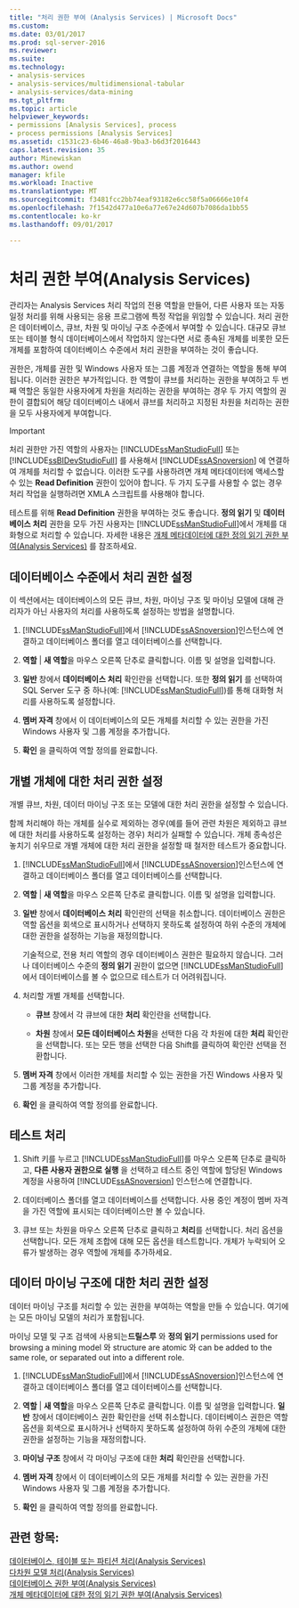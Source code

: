 ```yaml
---
title: "처리 권한 부여 (Analysis Services) | Microsoft Docs"
ms.custom: 
ms.date: 03/01/2017
ms.prod: sql-server-2016
ms.reviewer: 
ms.suite: 
ms.technology:
- analysis-services
- analysis-services/multidimensional-tabular
- analysis-services/data-mining
ms.tgt_pltfrm: 
ms.topic: article
helpviewer_keywords:
- permissions [Analysis Services], process
- process permissions [Analysis Services]
ms.assetid: c1531c23-6b46-46a8-9ba3-b6d3f2016443
caps.latest.revision: 35
author: Minewiskan
ms.author: owend
manager: kfile
ms.workload: Inactive
ms.translationtype: MT
ms.sourcegitcommit: f3481fcc2bb74eaf93182e6cc58f5a06666e10f4
ms.openlocfilehash: 7f1542d477a10e6a77e67e24d607b7086da1bb55
ms.contentlocale: ko-kr
ms.lasthandoff: 09/01/2017

---
```

# <a name="grant-process-permissions-analysis-services"></a>처리 권한 부여(Analysis Services)
  관리자는 Analysis Services 처리 작업의 전용 역할을 만들어, 다른 사용자 또는 자동 일정 처리를 위해 사용되는 응용 프로그램에 특정 작업을 위임할 수 있습니다. 처리 권한은 데이터베이스,  큐브,  차원 및 마이닝 구조 수준에서 부여할 수 있습니다. 대규모 큐브 또는 테이블 형식 데이터베이스에서 작업하지 않는다면 서로 종속된 개체를 비롯한 모든 개체를 포함하여 데이터베이스 수준에서 처리 권한을 부여하는 것이 좋습니다.  
  
 권한은, 개체를 권한 및 Windows 사용자 또는 그룹 계정과 연결하는 역할을 통해 부여됩니다. 이러한 권한은 부가적입니다. 한 역할이 큐브를 처리하는 권한을 부여하고 두 번째 역할은 동일한 사용자에게 차원을 처리하는 권한을 부여하는 경우 두 가지 역할의 권한이 결합되어 해당 데이터베이스 내에서 큐브를 처리하고 지정된 차원을 처리하는 권한을 모두 사용자에게 부여합니다.  
  
> [!IMPORTANT]  
>  처리 권한만 가진 역할의 사용자는 [!INCLUDE[ssManStudioFull](../../includes/ssmanstudiofull-md.md)] 또는 [!INCLUDE[ssBIDevStudioFull](../../includes/ssbidevstudiofull-md.md)] 를 사용해서 [!INCLUDE[ssASnoversion](../../includes/ssasnoversion-md.md)] 에 연결하여 개체를 처리할 수 없습니다. 이러한 도구를 사용하려면 개체 메타데이터에 액세스할 수 있는 **Read Definition** 권한이 있어야 합니다. 두 가지 도구를 사용할 수 없는 경우 처리 작업을 실행하려면 XMLA 스크립트를 사용해야 합니다.  
>   
>  테스트를 위해 **Read Definition** 권한을 부여하는 것도 좋습니다. **정의 읽기** 및 **데이터베이스 처리** 권한을 모두 가진 사용자는 [!INCLUDE[ssManStudioFull](../../includes/ssmanstudiofull-md.md)]에서 개체를 대화형으로 처리할 수 있습니다. 자세한 내용은 [개체 메타데이터에 대한 정의 읽기 권한 부여&#40;Analysis Services&#41;](../../analysis-services/multidimensional-models/grant-read-definition-permissions-on-object-metadata-analysis-services.md) 를 참조하세요.  
  
## <a name="set-processing-permissions-at-the-database-level"></a>데이터베이스 수준에서 처리 권한 설정  
 이 섹션에서는 데이터베이스의 모든 큐브, 차원, 마이닝 구조 및 마이닝 모델에 대해 관리자가 아닌 사용자의 처리를 사용하도록 설정하는 방법을 설명합니다.  
  
1.  [!INCLUDE[ssManStudioFull](../../includes/ssmanstudiofull-md.md)]에서 [!INCLUDE[ssASnoversion](../../includes/ssasnoversion-md.md)]인스턴스에 연결하고 데이터베이스 폴더를 열고 데이터베이스를 선택합니다.  
  
2.  **역할** | **새 역할**을 마우스 오른쪽 단추로 클릭합니다. 이름 및 설명을 입력합니다.  
  
3.  **일반** 창에서 **데이터베이스 처리** 확인란을 선택합니다. 또한 **정의 읽기** 를 선택하여 SQL Server 도구 중 하나(예: [!INCLUDE[ssManStudioFull](../../includes/ssmanstudiofull-md.md)])를 통해 대화형 처리를 사용하도록 설정합니다.  
  
4.  **멤버 자격** 창에서 이 데이터베이스의 모든 개체를 처리할 수 있는 권한을 가진 Windows 사용자 및 그룹 계정을 추가합니다.  
  
5.  **확인** 을 클릭하여 역할 정의를 완료합니다.  
  
## <a name="set-processing-permissions-on-individual-objects"></a>개별 개체에 대한 처리 권한 설정  
 개별 큐브, 차원, 데이터 마이닝 구조 또는 모델에 대한 처리 권한을 설정할 수 있습니다.  
  
 함께 처리해야 하는 개체를 실수로 제외하는 경우(예를 들어 관련 차원은 제외하고 큐브에 대한 처리를 사용하도록 설정하는 경우) 처리가 실패할 수 있습니다. 개체 종속성은 놓치기 쉬우므로 개별 개체에 대한 처리 권한을 설정할 때 철저한 테스트가 중요합니다.  
  
1.  [!INCLUDE[ssManStudioFull](../../includes/ssmanstudiofull-md.md)]에서 [!INCLUDE[ssASnoversion](../../includes/ssasnoversion-md.md)]인스턴스에 연결하고 데이터베이스 폴더를 열고 데이터베이스를 선택합니다.  
  
2.  **역할** | **새 역할**을 마우스 오른쪽 단추로 클릭합니다. 이름 및 설명을 입력합니다.  
  
3.  **일반** 창에서 **데이터베이스 처리** 확인란의 선택을 취소합니다. 데이터베이스 권한은 역할 옵션을 회색으로 표시하거나 선택하지 못하도록 설정하여 하위 수준의 개체에 대한 권한을 설정하는 기능을 재정의합니다.  
  
     기술적으로, 전용 처리 역할의 경우 데이터베이스 권한은 필요하지 않습니다. 그러나 데이터베이스 수준의 **정의 읽기** 권한이 없으면 [!INCLUDE[ssManStudioFull](../../includes/ssmanstudiofull-md.md)]에서 데이터베이스를 볼 수 없으므로 테스트가 더 어려워집니다.  
  
4.  처리할 개별 개체를 선택합니다.  
  
    -   **큐브** 창에서 각 큐브에 대한 **처리** 확인란을 선택합니다.  
  
    -   **차원** 창에서 **모든 데이터베이스 차원**을 선택한 다음 각 차원에 대한 **처리** 확인란을 선택합니다. 또는 모든 행을 선택한 다음 Shift를 클릭하여 확인란 선택을 전환합니다.  
  
5.  **멤버 자격** 창에서 이러한 개체를 처리할 수 있는 권한을 가진 Windows 사용자 및 그룹 계정을 추가합니다.  
  
6.  **확인** 을 클릭하여 역할 정의를 완료합니다.  
  
## <a name="test-processing"></a>테스트 처리  
  
1.  Shift 키를 누르고 [!INCLUDE[ssManStudioFull](../../includes/ssmanstudiofull-md.md)]를 마우스 오른쪽 단추로 클릭하고, **다른 사용자 권한으로 실행** 을 선택하고 테스트 중인 역할에 할당된 Windows 계정을 사용하여 [!INCLUDE[ssASnoversion](../../includes/ssasnoversion-md.md)] 인스턴스에 연결합니다.  
  
2.  데이터베이스 폴더를 열고 데이터베이스를 선택합니다. 사용 중인 계정이 멤버 자격을 가진 역할에 표시되는 데이터베이스만 볼 수 있습니다.  
  
3.  큐브 또는 차원을 마우스 오른쪽 단추로 클릭하고 **처리**를 선택합니다. 처리 옵션을 선택합니다. 모든 개체 조합에 대해 모든 옵션을 테스트합니다. 개체가 누락되어 오류가 발생하는 경우 역할에 개체를 추가하세요.  
  
## <a name="set-processing-permissions-on-a-data-mining-structure"></a>데이터 마이닝 구조에 대한 처리 권한 설정  
 데이터 마이닝 구조를 처리할 수 있는 권한을 부여하는 역할을 만들 수 있습니다. 여기에는 모든 마이닝 모델의 처리가 포함됩니다.  
  
 마이닝 모델 및 구조 검색에 사용되는**드릴스루** 와 **정의 읽기** permissions used for browsing a mining model 와 structure are atomic 와 can be added to the same role, or separated out into a different role.  
  
1.  [!INCLUDE[ssManStudioFull](../../includes/ssmanstudiofull-md.md)]에서 [!INCLUDE[ssASnoversion](../../includes/ssasnoversion-md.md)]인스턴스에 연결하고 데이터베이스 폴더를 열고 데이터베이스를 선택합니다.  
  
2.  **역할** | **새 역할**을 마우스 오른쪽 단추로 클릭합니다. 이름 및 설명을 입력합니다. **일반** 창에서 데이터베이스 권한 확인란을 선택 취소합니다. 데이터베이스 권한은 역할 옵션을 회색으로 표시하거나 선택하지 못하도록 설정하여 하위 수준의 개체에 대한 권한을 설정하는 기능을 재정의합니다.  
  
3.  **마이닝 구조** 창에서 각 마이닝 구조에 대한 **처리** 확인란을 선택합니다.  
  
4.  **멤버 자격** 창에서 이 데이터베이스의 모든 개체를 처리할 수 있는 권한을 가진 Windows 사용자 및 그룹 계정을 추가합니다.  
  
5.  **확인** 을 클릭하여 역할 정의를 완료합니다.  
  
## <a name="see-also"></a>관련 항목:  
 [데이터베이스, 테이블 또는 파티션 처리&#40;Analysis Services&#41;](../../analysis-services/tabular-models/process-database-table-or-partition-analysis-services.md)   
 [다차원 모델 처리&#40;Analysis Services&#41;](../../analysis-services/multidimensional-models/processing-a-multidimensional-model-analysis-services.md)   
 [데이터베이스 권한 부여&#40;Analysis Services&#41;](../../analysis-services/multidimensional-models/grant-database-permissions-analysis-services.md)   
 [개체 메타데이터에 대한 정의 읽기 권한 부여&#40;Analysis Services&#41;](../../analysis-services/multidimensional-models/grant-read-definition-permissions-on-object-metadata-analysis-services.md)  
  
  

